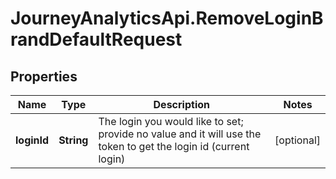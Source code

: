 # JourneyAnalyticsApi.RemoveLoginBrandDefaultRequest

## Properties

Name | Type | Description | Notes
------------ | ------------- | ------------- | -------------
**loginId** | **String** | The login you would like to set; provide no value and it will use the token to get the login id (current login) | [optional] 


